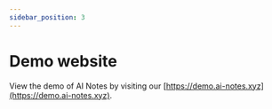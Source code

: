 ```yaml
---
sidebar_position: 3
---
```


# Demo website

View the demo of AI Notes by visiting our [https://demo.ai-notes.xyz](https://demo.ai-notes.xyz).